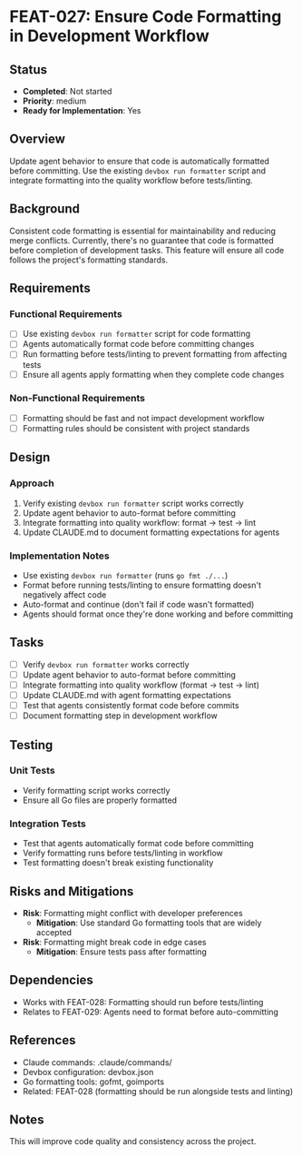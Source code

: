 # FEAT-027: Ensure Code Formatting in Development Workflow

## Status
- **Completed**: Not started
- **Priority**: medium
- **Ready for Implementation**: Yes

## Overview
Update agent behavior to ensure that code is automatically formatted before committing. Use the existing `devbox run formatter` script and integrate formatting into the quality workflow before tests/linting.

## Background
Consistent code formatting is essential for maintainability and reducing merge conflicts. Currently, there's no guarantee that code is formatted before completion of development tasks. This feature will ensure all code follows the project's formatting standards.

## Requirements
### Functional Requirements
- [ ] Use existing `devbox run formatter` script for code formatting
- [ ] Agents automatically format code before committing changes
- [ ] Run formatting before tests/linting to prevent formatting from affecting tests
- [ ] Ensure all agents apply formatting when they complete code changes

### Non-Functional Requirements
- [ ] Formatting should be fast and not impact development workflow
- [ ] Formatting rules should be consistent with project standards

## Design
### Approach
1. Verify existing `devbox run formatter` script works correctly
2. Update agent behavior to auto-format before committing
3. Integrate formatting into quality workflow: format → test → lint
4. Update CLAUDE.md to document formatting expectations for agents

### Implementation Notes
- Use existing `devbox run formatter` (runs `go fmt ./...`)
- Format before running tests/linting to ensure formatting doesn't negatively affect code
- Auto-format and continue (don't fail if code wasn't formatted)
- Agents should format once they're done working and before committing

## Tasks
- [ ] Verify `devbox run formatter` works correctly
- [ ] Update agent behavior to auto-format before committing
- [ ] Integrate formatting into quality workflow (format → test → lint)
- [ ] Update CLAUDE.md with agent formatting expectations
- [ ] Test that agents consistently format code before commits
- [ ] Document formatting step in development workflow

## Testing
### Unit Tests
- Verify formatting script works correctly
- Ensure all Go files are properly formatted

### Integration Tests
- Test that agents automatically format code before committing
- Verify formatting runs before tests/linting in workflow
- Test formatting doesn't break existing functionality

## Risks and Mitigations
- **Risk**: Formatting might conflict with developer preferences
  - **Mitigation**: Use standard Go formatting tools that are widely accepted
- **Risk**: Formatting might break code in edge cases
  - **Mitigation**: Ensure tests pass after formatting

## Dependencies
- Works with FEAT-028: Formatting should run before tests/linting
- Relates to FEAT-029: Agents need to format before auto-committing

## References
- Claude commands: .claude/commands/
- Devbox configuration: devbox.json
- Go formatting tools: gofmt, goimports
- Related: FEAT-028 (formatting should be run alongside tests and linting)

## Notes
This will improve code quality and consistency across the project.
